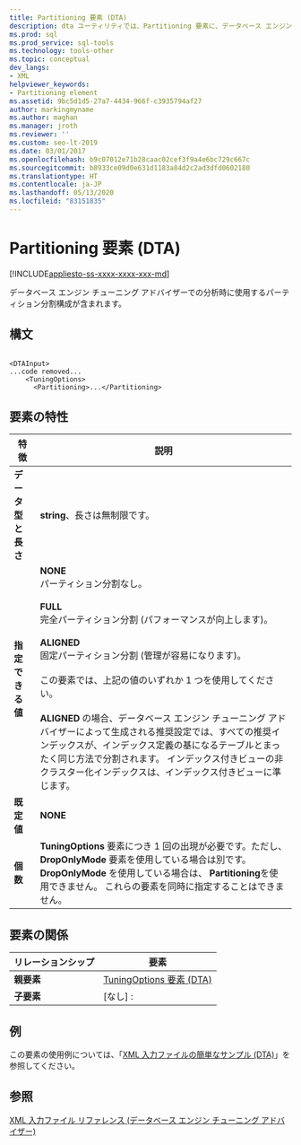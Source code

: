 ```yaml
---
title: Partitioning 要素 (DTA)
description: dta ユーティリティでは、Partitioning 要素に、データベース エンジン チューニング アドバイザーでの分析時に使用するパーティション分割構成が含まれます。
ms.prod: sql
ms.prod_service: sql-tools
ms.technology: tools-other
ms.topic: conceptual
dev_langs:
- XML
helpviewer_keywords:
- Partitioning element
ms.assetid: 9bc5d1d5-27a7-4434-966f-c3935794af27
author: markingmyname
ms.author: maghan
ms.manager: jroth
ms.reviewer: ''
ms.custom: seo-lt-2019
ms.date: 03/01/2017
ms.openlocfilehash: b9c07012e71b28caac02cef3f9a4e6bc729c667c
ms.sourcegitcommit: b8933ce09d0e631d1183a84d2c2ad3dfd0602180
ms.translationtype: HT
ms.contentlocale: ja-JP
ms.lasthandoff: 05/13/2020
ms.locfileid: "83151835"
---
```

# <a name="partitioning-element-dta"></a>Partitioning 要素 (DTA)

[!INCLUDE[appliesto-ss-xxxx-xxxx-xxx-md](../../includes/appliesto-ss-xxxx-xxxx-xxx-md.md)]

データベース エンジン チューニング アドバイザーでの分析時に使用するパーティション分割構成が含まれます。  
  
## <a name="syntax"></a>構文  
  
```  
  
<DTAInput>  
...code removed...  
    <TuningOptions>  
      <Partitioning>...</Partitioning>  
```  
  
## <a name="element-characteristics"></a>要素の特性  
  
|特徴|説明|  
|--------------------|-----------------|  
|**データ型と長さ**|**string**、長さは無制限です。|  
|**指定できる値**|**NONE**<br /> パーティション分割なし。<br /><br /> **FULL**<br /> 完全パーティション分割 (パフォーマンスが向上します)。<br /><br /> **ALIGNED**<br /> 固定パーティション分割 (管理が容易になります)。<br /><br /> この要素では、上記の値のいずれか 1 つを使用してください。<br /><br /> **ALIGNED** の場合、データベース エンジン チューニング アドバイザーによって生成される推奨設定では、すべての推奨インデックスが、インデックス定義の基になるテーブルとまったく同じ方法で分割されます。 インデックス付きビューの非クラスター化インデックスは、インデックス付きビューに準じます。|  
|**既定値**|**NONE**|  
|**個数**|**TuningOptions** 要素につき 1 回の出現が必要です。ただし、 **DropOnlyMode** 要素を使用している場合は別です。 **DropOnlyMode** を使用している場合は、 **Partitioning**を使用できません。 これらの要素を同時に指定することはできません。|  
  
## <a name="element-relationships"></a>要素の関係  
  
|リレーションシップ|要素|  
|------------------|--------------|  
|**親要素**|[TuningOptions 要素 &#40;DTA&#41;](../../tools/dta/tuningoptions-element-dta.md)|  
|**子要素**|[なし] :|  
  
## <a name="example"></a>例  
 この要素の使用例については、「[XML 入力ファイルの簡単なサンプル &#40;DTA&#41;](../../tools/dta/simple-xml-input-file-sample-dta.md)」を参照してください。  
  
## <a name="see-also"></a>参照  
 [XML 入力ファイル リファレンス &#40;データベース エンジン チューニング アドバイザー&#41;](../../tools/dta/xml-input-file-reference-database-engine-tuning-advisor.md)  
  
  
